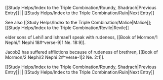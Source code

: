 [[Study Helps/Index to the Triple Combination/Roundy, Shadrach|Previous Entry]]  ||  [[Study Helps/Index to the Triple Combination/Ruin|Next Entry]]

 See also [[Study Helps/Index to the Triple Combination/Malice|Malice]]; [[Study Helps/Index to the Triple Combination/Revile|Revile]]

 elder sons of Lehi1 and Ishmael1 speak with rudeness, [[Book of Mormon/1 Nephi/1 Nephi 18#^verse-9|1 Ne. 18:9]].

 Jacob2 has suffered afflictions because of rudeness of brethren, [[Book of Mormon/2 Nephi/2 Nephi 2#^verse-1|2 Ne. 2:1]].

[[Study Helps/Index to the Triple Combination/Roundy, Shadrach|Previous Entry]]  ||  [[Study Helps/Index to the Triple Combination/Ruin|Next Entry]]